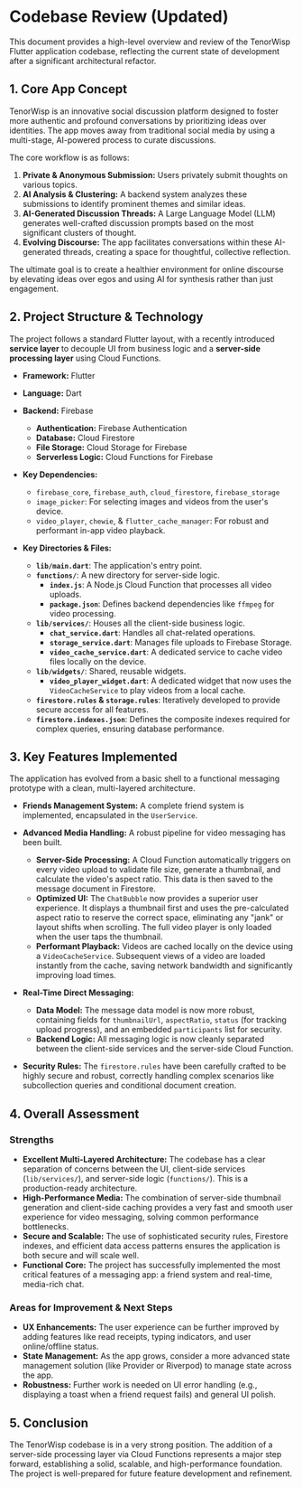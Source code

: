 # Codebase Review (Updated)

This document provides a high-level overview and review of the TenorWisp Flutter application codebase, reflecting the current state of development after a significant architectural refactor.

## 1. Core App Concept

TenorWisp is an innovative social discussion platform designed to foster more authentic and profound conversations by prioritizing ideas over identities. The app moves away from traditional social media by using a multi-stage, AI-powered process to curate discussions.

The core workflow is as follows:
1.  **Private & Anonymous Submission:** Users privately submit thoughts on various topics.
2.  **AI Analysis & Clustering:** A backend system analyzes these submissions to identify prominent themes and similar ideas.
3.  **AI-Generated Discussion Threads:** A Large Language Model (LLM) generates well-crafted discussion prompts based on the most significant clusters of thought.
4.  **Evolving Discourse:** The app facilitates conversations within these AI-generated threads, creating a space for thoughtful, collective reflection.

The ultimate goal is to create a healthier environment for online discourse by elevating ideas over egos and using AI for synthesis rather than just engagement.

## 2. Project Structure & Technology

The project follows a standard Flutter layout, with a recently introduced **service layer** to decouple UI from business logic and a **server-side processing layer** using Cloud Functions.

- **Framework:** Flutter
- **Language:** Dart
- **Backend:** Firebase
    - **Authentication:** Firebase Authentication
    - **Database:** Cloud Firestore
    - **File Storage:** Cloud Storage for Firebase
    - **Serverless Logic:** Cloud Functions for Firebase
- **Key Dependencies:**
  - `firebase_core`, `firebase_auth`, `cloud_firestore`, `firebase_storage`
  - `image_picker`: For selecting images and videos from the user's device.
  - `video_player`, `chewie`, & `flutter_cache_manager`: For robust and performant in-app video playback.

- **Key Directories & Files:**
  - **`lib/main.dart`**: The application's entry point.
  - **`functions/`**: A new directory for server-side logic.
    - **`index.js`**: A Node.js Cloud Function that processes all video uploads.
    - **`package.json`**: Defines backend dependencies like `ffmpeg` for video processing.
  - **`lib/services/`**: Houses all the client-side business logic.
    - **`chat_service.dart`**: Handles all chat-related operations.
    - **`storage_service.dart`**: Manages file uploads to Firebase Storage.
    - **`video_cache_service.dart`**: A dedicated service to cache video files locally on the device.
  - **`lib/widgets/`**: Shared, reusable widgets.
    - **`video_player_widget.dart`**: A dedicated widget that now uses the `VideoCacheService` to play videos from a local cache.
  - **`firestore.rules` & `storage.rules`**: Iteratively developed to provide secure access for all features.
  - **`firestore.indexes.json`**: Defines the composite indexes required for complex queries, ensuring database performance.

## 3. Key Features Implemented

The application has evolved from a basic shell to a functional messaging prototype with a clean, multi-layered architecture.

- **Friends Management System:** A complete friend system is implemented, encapsulated in the `UserService`.

- **Advanced Media Handling:** A robust pipeline for video messaging has been built.
    - **Server-Side Processing:** A Cloud Function automatically triggers on every video upload to validate file size, generate a thumbnail, and calculate the video's aspect ratio. This data is then saved to the message document in Firestore.
    - **Optimized UI:** The `ChatBubble` now provides a superior user experience. It displays a thumbnail first and uses the pre-calculated aspect ratio to reserve the correct space, eliminating any "jank" or layout shifts when scrolling. The full video player is only loaded when the user taps the thumbnail.
    - **Performant Playback:** Videos are cached locally on the device using a `VideoCacheService`. Subsequent views of a video are loaded instantly from the cache, saving network bandwidth and significantly improving load times.

- **Real-Time Direct Messaging:**
    - **Data Model:** The message data model is now more robust, containing fields for `thumbnailUrl`, `aspectRatio`, `status` (for tracking upload progress), and an embedded `participants` list for security.
    - **Backend Logic:** All messaging logic is now cleanly separated between the client-side services and the server-side Cloud Function.

- **Security Rules:** The `firestore.rules` have been carefully crafted to be highly secure and robust, correctly handling complex scenarios like subcollection queries and conditional document creation.

## 4. Overall Assessment

### Strengths
*   **Excellent Multi-Layered Architecture:** The codebase has a clear separation of concerns between the UI, client-side services (`lib/services/`), and server-side logic (`functions/`). This is a production-ready architecture.
*   **High-Performance Media:** The combination of server-side thumbnail generation and client-side caching provides a very fast and smooth user experience for video messaging, solving common performance bottlenecks.
*   **Secure and Scalable:** The use of sophisticated security rules, Firestore indexes, and efficient data access patterns ensures the application is both secure and will scale well.
*   **Functional Core:** The project has successfully implemented the most critical features of a messaging app: a friend system and real-time, media-rich chat.

### Areas for Improvement & Next Steps
*   **UX Enhancements:** The user experience can be further improved by adding features like read receipts, typing indicators, and user online/offline status.
*   **State Management:** As the app grows, consider a more advanced state management solution (like Provider or Riverpod) to manage state across the app.
*   **Robustness:** Further work is needed on UI error handling (e.g., displaying a toast when a friend request fails) and general UI polish.

## 5. Conclusion

The TenorWisp codebase is in a very strong position. The addition of a server-side processing layer via Cloud Functions represents a major step forward, establishing a solid, scalable, and high-performance foundation. The project is well-prepared for future feature development and refinement. 